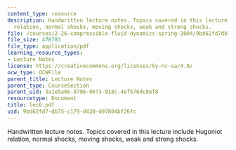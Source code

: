 ```yaml
---
content_type: resource
description: Handwritten lecture notes. Topics covered in this lecture include Hugoniot
  relation, normal shocks, moving shocks, weak and strong shocks.
file: /courses/2-26-compressible-fluid-dynamics-spring-2004/9bd62fd7db75c179d430d97804bf26fc_lec6.pdf
file_size: 478783
file_type: application/pdf
learning_resource_types:
- Lecture Notes
license: https://creativecommons.org/licenses/by-nc-sa/4.0/
ocw_type: OCWFile
parent_title: Lecture Notes
parent_type: CourseSection
parent_uid: 3a1e5a66-8796-9673-918c-4ef576dc8ef8
resourcetype: Document
title: lec6.pdf
uid: 9bd62fd7-db75-c179-d430-d97804bf26fc
---
```

Handwritten lecture notes. Topics covered in this lecture include Hugoniot relation, normal shocks, moving shocks, weak and strong shocks.
